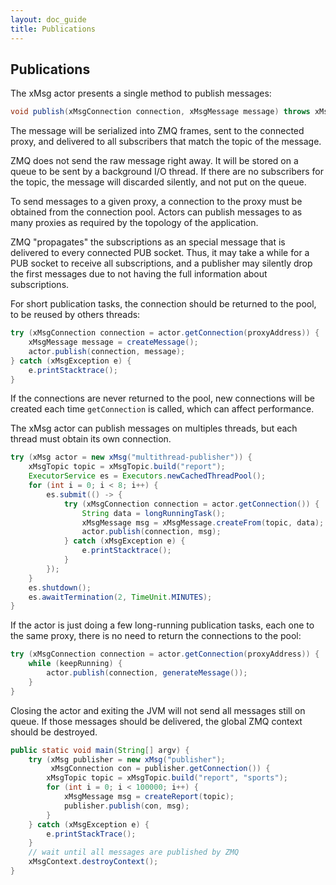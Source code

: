 ```yaml
---
layout: doc_guide
title: Publications
---
```


## Publications

The xMsg actor presents a single method to publish messages:

```java
void publish(xMsgConnection connection, xMsgMessage message) throws xMsgException
```

The message will be serialized into ZMQ frames, sent to the connected proxy,
and delivered to all subscribers that match the topic of the message.

<div class="admonition note">
ZMQ does not send the raw message right away.
It will be stored on a queue to be sent by a background I/O thread.
If there are no subscribers for the topic,
the message will discarded silently, and not put on the queue.
</div>

To send messages to a given proxy,
a connection to the proxy must be obtained from the connection pool.
Actors can publish messages to as many proxies as required
by the topology of the application.

<div class="admonition note">
ZMQ "propagates" the subscriptions
as an special message that is delivered to every connected PUB socket.
Thus, it may take a while for a PUB socket to receive all subscriptions,
and a publisher may silently drop the first messages
due to not having the full information about subscriptions.
</div>

For short publication tasks, the connection should be returned to the pool,
to be reused by others threads:

```java
try (xMsgConnection connection = actor.getConnection(proxyAddress)) {
    xMsgMessage message = createMessage();
    actor.publish(connection, message);
} catch (xMsgException e) {
    e.printStacktrace();
}
```

If the connections are never returned to the pool,
new connections will be created each time `getConnection` is called,
which can affect performance.

The xMsg actor can publish messages on multiples threads,
but each thread must obtain its own connection.

```java
try (xMsg actor = new xMsg("multithread-publisher")) {
    xMsgTopic topic = xMsgTopic.build("report");
    ExecutorService es = Executors.newCachedThreadPool();
    for (int i = 0; i < 8; i++) {
        es.submit(() -> {
            try (xMsgConnection connection = actor.getConnection()) {
                String data = longRunningTask();
                xMsgMessage msg = xMsgMessage.createFrom(topic, data);
                actor.publish(connection, msg);
            } catch (xMsgException e) {
                e.printStacktrace();
            }
        });
    }
    es.shutdown();
    es.awaitTermination(2, TimeUnit.MINUTES);
}
```

If the actor is just doing a few long-running publication tasks,
each one to the same proxy,
there is no need to return the connections to the pool:

```java
try (xMsgConnection connection = actor.getConnection(proxyAddress)) {
    while (keepRunning) {
        actor.publish(connection, generateMessage());
    }
}
```

Closing the actor and exiting the JVM will not send all messages still on queue.
If those messages should be delivered, the global ZMQ context should be
destroyed.

```java
public static void main(String[] argv) {
    try (xMsg publisher = new xMsg("publisher");
         xMsgConnection con = publisher.getConnection()) {
        xMsgTopic topic = xMsgTopic.build("report", "sports");
        for (int i = 0; i < 100000; i++) {
            xMsgMessage msg = createReport(topic);
            publisher.publish(con, msg);
        }
    } catch (xMsgException e) {
        e.printStackTrace();
    }
    // wait until all messages are published by ZMQ
    xMsgContext.destroyContext();
}
```
